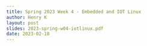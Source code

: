 ```yaml
---
title: Spring 2023 Week 4 - Embedded and IOT Linux
author: Henry K
layout: post
slides: 2023-spring-w04-iotlinux.pdf
date: 2023-02-10
---
```


